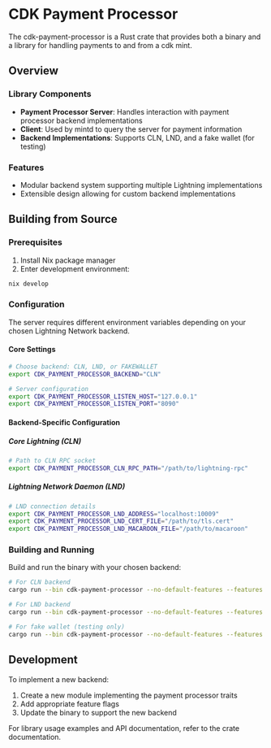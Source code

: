 # CDK Payment Processor

The cdk-payment-processor is a Rust crate that provides both a binary and a library for handling payments to and from a cdk mint. 

## Overview

### Library Components
- **Payment Processor Server**: Handles interaction with payment processor backend implementations
- **Client**: Used by mintd to query the server for payment information
- **Backend Implementations**: Supports CLN, LND, and a fake wallet (for testing)

### Features
- Modular backend system supporting multiple Lightning implementations
- Extensible design allowing for custom backend implementations

## Building from Source

### Prerequisites
1. Install Nix package manager
2. Enter development environment:
```sh
nix develop
```

### Configuration

The server requires different environment variables depending on your chosen Lightning Network backend.

#### Core Settings
```sh
# Choose backend: CLN, LND, or FAKEWALLET
export CDK_PAYMENT_PROCESSOR_BACKEND="CLN"

# Server configuration
export CDK_PAYMENT_PROCESSOR_LISTEN_HOST="127.0.0.1"
export CDK_PAYMENT_PROCESSOR_LISTEN_PORT="8090"
```

#### Backend-Specific Configuration

##### Core Lightning (CLN)
```sh
# Path to CLN RPC socket
export CDK_PAYMENT_PROCESSOR_CLN_RPC_PATH="/path/to/lightning-rpc"
```

##### Lightning Network Daemon (LND)
```sh
# LND connection details
export CDK_PAYMENT_PROCESSOR_LND_ADDRESS="localhost:10009"
export CDK_PAYMENT_PROCESSOR_LND_CERT_FILE="/path/to/tls.cert"
export CDK_PAYMENT_PROCESSOR_LND_MACAROON_FILE="/path/to/macaroon"
```

### Building and Running

Build and run the binary with your chosen backend:

```sh
# For CLN backend
cargo run --bin cdk-payment-processor --no-default-features --features cln

# For LND backend
cargo run --bin cdk-payment-processor --no-default-features --features lnd

# For fake wallet (testing only)
cargo run --bin cdk-payment-processor --no-default-features --features fake
```

## Development

To implement a new backend:
1. Create a new module implementing the payment processor traits
2. Add appropriate feature flags
3. Update the binary to support the new backend

For library usage examples and API documentation, refer to the crate documentation.
